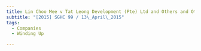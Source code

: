 ```yaml
---
title: Lin Choo Mee v Tat Leong Development (Pte) Ltd and Others and Other Matters 
subtitle: "[2015] SGHC 99 / 13\_April\_2015"
tags:
  - Companies
  - Winding Up

---
```


